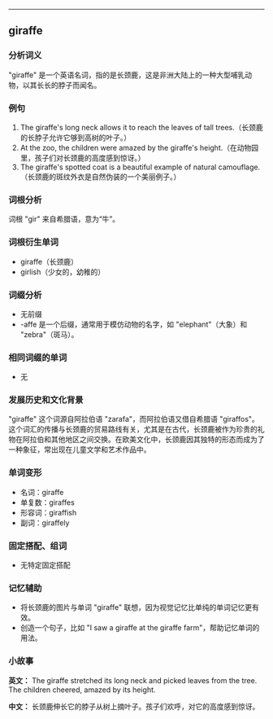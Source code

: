 
---------------
## giraffe
### 分析词义
"giraffe" 是一个英语名词，指的是长颈鹿，这是非洲大陆上的一种大型哺乳动物，以其长长的脖子而闻名。

### 例句
1. The giraffe's long neck allows it to reach the leaves of tall trees.（长颈鹿的长脖子允许它够到高树的叶子。）
2. At the zoo, the children were amazed by the giraffe's height.（在动物园里，孩子们对长颈鹿的高度感到惊讶。）
3. The giraffe's spotted coat is a beautiful example of natural camouflage.（长颈鹿的斑纹外衣是自然伪装的一个美丽例子。）

### 词根分析
词根 "gir" 来自希腊语，意为“牛”。

### 词根衍生单词
- giraffe（长颈鹿）
- girlish（少女的，幼稚的）

### 词缀分析
- 无前缀
- -affe 是一个后缀，通常用于模仿动物的名字，如 "elephant"（大象）和 "zebra"（斑马）。

### 相同词缀的单词
- 无

### 发展历史和文化背景
"giraffe" 这个词源自阿拉伯语 "zarafa"，而阿拉伯语又借自希腊语 "giraffos"。这个词汇的传播与长颈鹿的贸易路线有关，尤其是在古代，长颈鹿被作为珍贵的礼物在阿拉伯和其他地区之间交换。在欧美文化中，长颈鹿因其独特的形态而成为了一种象征，常出现在儿童文学和艺术作品中。

### 单词变形
- 名词：giraffe
- 单复数：giraffes
- 形容词：giraffish
- 副词：giraffely

### 固定搭配、组词
- 无特定固定搭配

### 记忆辅助
- 将长颈鹿的图片与单词 "giraffe" 联想，因为视觉记忆比单纯的单词记忆更有效。
- 创造一个句子，比如 "I saw a giraffe at the giraffe farm"，帮助记忆单词的用法。

### 小故事
**英文：** The giraffe stretched its long neck and picked leaves from the tree. The children cheered, amazed by its height.

**中文：** 长颈鹿伸长它的脖子从树上摘叶子。孩子们欢呼，对它的高度感到惊讶。

